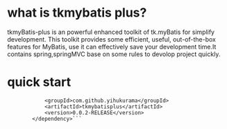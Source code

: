 # what is tkmybatis plus?
tkmyBatis-plus is an powerful enhanced toolkit of tk.myBatis for simplify development. This toolkit provides some efficient, useful, out-of-the-box features for MyBatis, use it can effectively save your development time.It contains spring,springMVC base on some rules to devolop project quickly.

# quick start
```<dependency>
			<groupId>com.github.yihukurama</groupId>
			<artifactId>tkmybatisplus</artifactId>
			<version>0.0.2-RELEASE</version>
		</dependency>```
